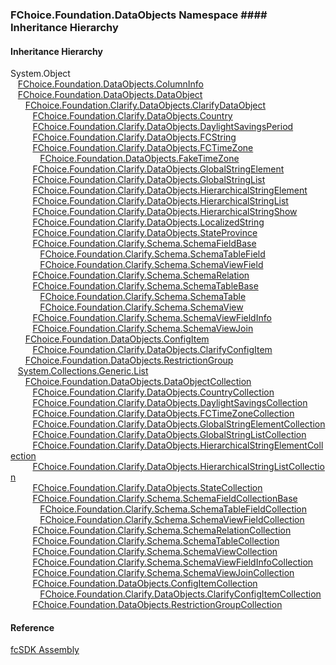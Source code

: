 ﻿### FChoice.Foundation.DataObjects Namespace #### Inheritance Hierarchy

#### Inheritance Hierarchy

System.Object  
   [FChoice.Foundation.DataObjects.ColumnInfo](fcSDK~FChoice.Foundation.DataObjects.ColumnInfo.md)  
   [FChoice.Foundation.DataObjects.DataObject](fcSDK~FChoice.Foundation.DataObjects.DataObject.md)  
      [FChoice.Foundation.Clarify.DataObjects.ClarifyDataObject](fcSDK~FChoice.Foundation.Clarify.DataObjects.ClarifyDataObject.md)  
         [FChoice.Foundation.Clarify.DataObjects.Country](fcSDK~FChoice.Foundation.Clarify.DataObjects.Country.md)  
         [FChoice.Foundation.Clarify.DataObjects.DaylightSavingsPeriod](fcSDK~FChoice.Foundation.Clarify.DataObjects.DaylightSavingsPeriod.md)  
         [FChoice.Foundation.Clarify.DataObjects.FCString](fcSDK~FChoice.Foundation.Clarify.DataObjects.FCString.md)  
         [FChoice.Foundation.Clarify.DataObjects.FCTimeZone](fcSDK~FChoice.Foundation.Clarify.DataObjects.FCTimeZone.md)  
            [FChoice.Foundation.DataObjects.FakeTimeZone](fcSDK~FChoice.Foundation.DataObjects.FakeTimeZone.md)  
         [FChoice.Foundation.Clarify.DataObjects.GlobalStringElement](fcSDK~FChoice.Foundation.Clarify.DataObjects.GlobalStringElement.md)  
         [FChoice.Foundation.Clarify.DataObjects.GlobalStringList](fcSDK~FChoice.Foundation.Clarify.DataObjects.GlobalStringList.md)  
         [FChoice.Foundation.Clarify.DataObjects.HierarchicalStringElement](fcSDK~FChoice.Foundation.Clarify.DataObjects.HierarchicalStringElement.md)  
         [FChoice.Foundation.Clarify.DataObjects.HierarchicalStringList](fcSDK~FChoice.Foundation.Clarify.DataObjects.HierarchicalStringList.md)  
         [FChoice.Foundation.Clarify.DataObjects.HierarchicalStringShow](fcSDK~FChoice.Foundation.Clarify.DataObjects.HierarchicalStringShow.md)  
         [FChoice.Foundation.Clarify.DataObjects.LocalizedString](fcSDK~FChoice.Foundation.Clarify.DataObjects.LocalizedString.md)  
         [FChoice.Foundation.Clarify.DataObjects.StateProvince](fcSDK~FChoice.Foundation.Clarify.DataObjects.StateProvince.md)  
         [FChoice.Foundation.Clarify.Schema.SchemaFieldBase](fcSDK~FChoice.Foundation.Clarify.Schema.SchemaFieldBase.md)  
            [FChoice.Foundation.Clarify.Schema.SchemaTableField](fcSDK~FChoice.Foundation.Clarify.Schema.SchemaTableField.md)  
            [FChoice.Foundation.Clarify.Schema.SchemaViewField](fcSDK~FChoice.Foundation.Clarify.Schema.SchemaViewField.md)  
         [FChoice.Foundation.Clarify.Schema.SchemaRelation](fcSDK~FChoice.Foundation.Clarify.Schema.SchemaRelation.md)  
         [FChoice.Foundation.Clarify.Schema.SchemaTableBase](fcSDK~FChoice.Foundation.Clarify.Schema.SchemaTableBase.md)  
            [FChoice.Foundation.Clarify.Schema.SchemaTable](fcSDK~FChoice.Foundation.Clarify.Schema.SchemaTable.md)  
            [FChoice.Foundation.Clarify.Schema.SchemaView](fcSDK~FChoice.Foundation.Clarify.Schema.SchemaView.md)  
         [FChoice.Foundation.Clarify.Schema.SchemaViewFieldInfo](fcSDK~FChoice.Foundation.Clarify.Schema.SchemaViewFieldInfo.md)  
         [FChoice.Foundation.Clarify.Schema.SchemaViewJoin](fcSDK~FChoice.Foundation.Clarify.Schema.SchemaViewJoin.md)  
      [FChoice.Foundation.DataObjects.ConfigItem](fcSDK~FChoice.Foundation.DataObjects.ConfigItem.md)  
         [FChoice.Foundation.Clarify.DataObjects.ClarifyConfigItem](fcSDK~FChoice.Foundation.Clarify.DataObjects.ClarifyConfigItem.md)  
      [FChoice.Foundation.DataObjects.RestrictionGroup](fcSDK~FChoice.Foundation.DataObjects.RestrictionGroup.md)  
   [System.Collections.Generic.List<T>](#)  
      [FChoice.Foundation.DataObjects.DataObjectCollection<T>](fcSDK~FChoice.Foundation.DataObjects.DataObjectCollection`1.md)  
         [FChoice.Foundation.Clarify.DataObjects.CountryCollection](fcSDK~FChoice.Foundation.Clarify.DataObjects.CountryCollection.md)  
         [FChoice.Foundation.Clarify.DataObjects.DaylightSavingsCollection](fcSDK~FChoice.Foundation.Clarify.DataObjects.DaylightSavingsCollection.md)  
         [FChoice.Foundation.Clarify.DataObjects.FCTimeZoneCollection](fcSDK~FChoice.Foundation.Clarify.DataObjects.FCTimeZoneCollection.md)  
         [FChoice.Foundation.Clarify.DataObjects.GlobalStringElementCollection](fcSDK~FChoice.Foundation.Clarify.DataObjects.GlobalStringElementCollection.md)  
         [FChoice.Foundation.Clarify.DataObjects.GlobalStringListCollection](fcSDK~FChoice.Foundation.Clarify.DataObjects.GlobalStringListCollection.md)  
         [FChoice.Foundation.Clarify.DataObjects.HierarchicalStringElementCollection](fcSDK~FChoice.Foundation.Clarify.DataObjects.HierarchicalStringElementCollection.md)  
         [FChoice.Foundation.Clarify.DataObjects.HierarchicalStringListCollection](fcSDK~FChoice.Foundation.Clarify.DataObjects.HierarchicalStringListCollection.md)  
         [FChoice.Foundation.Clarify.DataObjects.StateCollection](fcSDK~FChoice.Foundation.Clarify.DataObjects.StateCollection.md)  
         [FChoice.Foundation.Clarify.Schema.SchemaFieldCollectionBase](fcSDK~FChoice.Foundation.Clarify.Schema.SchemaFieldCollectionBase.md)  
            [FChoice.Foundation.Clarify.Schema.SchemaTableFieldCollection](fcSDK~FChoice.Foundation.Clarify.Schema.SchemaTableFieldCollection.md)  
            [FChoice.Foundation.Clarify.Schema.SchemaViewFieldCollection](fcSDK~FChoice.Foundation.Clarify.Schema.SchemaViewFieldCollection.md)  
         [FChoice.Foundation.Clarify.Schema.SchemaRelationCollection](fcSDK~FChoice.Foundation.Clarify.Schema.SchemaRelationCollection.md)  
         [FChoice.Foundation.Clarify.Schema.SchemaTableCollection](fcSDK~FChoice.Foundation.Clarify.Schema.SchemaTableCollection.md)  
         [FChoice.Foundation.Clarify.Schema.SchemaViewCollection](fcSDK~FChoice.Foundation.Clarify.Schema.SchemaViewCollection.md)  
         [FChoice.Foundation.Clarify.Schema.SchemaViewFieldInfoCollection](fcSDK~FChoice.Foundation.Clarify.Schema.SchemaViewFieldInfoCollection.md)  
         [FChoice.Foundation.Clarify.Schema.SchemaViewJoinCollection](fcSDK~FChoice.Foundation.Clarify.Schema.SchemaViewJoinCollection.md)  
         [FChoice.Foundation.DataObjects.ConfigItemCollection](fcSDK~FChoice.Foundation.DataObjects.ConfigItemCollection.md)  
            [FChoice.Foundation.Clarify.DataObjects.ClarifyConfigItemCollection](fcSDK~FChoice.Foundation.Clarify.DataObjects.ClarifyConfigItemCollection.md)  
         [FChoice.Foundation.DataObjects.RestrictionGroupCollection](fcSDK~FChoice.Foundation.DataObjects.RestrictionGroupCollection.md)  

#### Reference

[fcSDK Assembly](fcSDK.md)